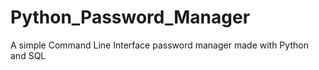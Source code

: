 # Python_Password_Manager
A simple Command Line Interface password manager made with Python and SQL
